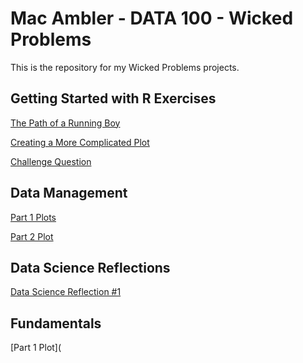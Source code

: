 # Mac Ambler - DATA 100 - Wicked Problems

This is the repository for my Wicked Problems projects.

## Getting Started with R Exercises

[The Path of a Running Boy](path_of_a_running_boy.md)

[Creating a More Complicated Plot](creating_a_more_complicated_plot.md)

[Challenge Question](challenge_question.md)

## Data Management

[Part 1 Plots](data_management_part_1.md)

[Part 2 Plot](apps_to_doc_colls.md)

## Data Science Reflections

[Data Science Reflection #1](data_science_reflection_1.md)

## Fundamentals

[Part 1 Plot](
